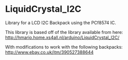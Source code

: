 LiquidCrystal_I2C
=================

Library for a LCD I2C Backpack using the PCf8574 IC.

This library is based off of the library available from here:
http://hmario.home.xs4all.nl/arduino/LiquidCrystal_I2C/

With modifications to work with the following backpacks:
http://www.ebay.co.uk/itm/390527388644
